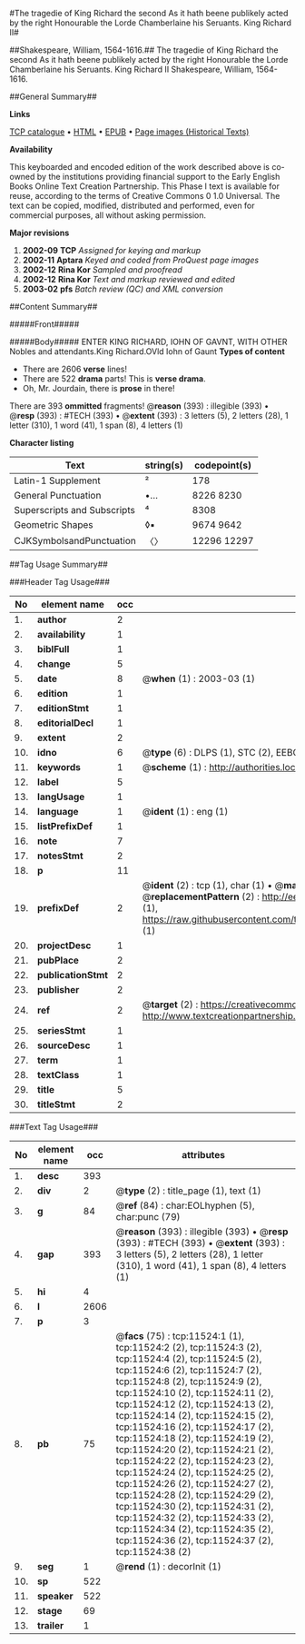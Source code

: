 #The tragedie of King Richard the second As it hath beene publikely acted by the right Honourable the Lorde Chamberlaine his Seruants. King Richard II#

##Shakespeare, William, 1564-1616.##
The tragedie of King Richard the second As it hath beene publikely acted by the right Honourable the Lorde Chamberlaine his Seruants.
King Richard II
Shakespeare, William, 1564-1616.

##General Summary##

**Links**

[TCP catalogue](http://www.ota.ox.ac.uk/tcp/)  • 
[HTML](http://tei.it.ox.ac.uk/tcp/Texts-HTML/free/A11/A11994.html)  • 
[EPUB](http://tei.it.ox.ac.uk/tcp/Texts-EPUB/free/A11/A11994.epub) • 
[Page images (Historical Texts)](https://data.historicaltexts.jisc.ac.uk/view?pubId=eebo-99846548e&pageId=eebo-99846548e-11524-1)

**Availability**

This keyboarded and encoded edition of the
	       work described above is co-owned by the institutions
	       providing financial support to the Early English Books
	       Online Text Creation Partnership. This Phase I text is
	       available for reuse, according to the terms of Creative
	       Commons 0 1.0 Universal. The text can be copied,
	       modified, distributed and performed, even for
	       commercial purposes, all without asking permission.

**Major revisions**

1. __2002-09__ __TCP__ *Assigned for keying and markup*
1. __2002-11__ __Aptara__ *Keyed and coded from ProQuest page images*
1. __2002-12__ __Rina Kor__ *Sampled and proofread*
1. __2002-12__ __Rina Kor__ *Text and markup reviewed and edited*
1. __2003-02__ __pfs__ *Batch review (QC) and XML conversion*

##Content Summary##

#####Front#####

#####Body#####
ENTER KING RICHARD, IOHN
OF GAVNT, WITH OTHER
Nobles and attendants.King Richard.OVld Iohn of Gaunt 
**Types of content**

  * There are 2606 **verse** lines!
  * There are 522 **drama** parts! This is **verse drama**.
  * Oh, Mr. Jourdain, there is **prose** in there!

There are 393 **ommitted** fragments! 
 @__reason__ (393) : illegible (393)  •  @__resp__ (393) : #TECH (393)  •  @__extent__ (393) : 3 letters (5), 2 letters (28), 1 letter (310), 1 word (41), 1 span (8), 4 letters (1)

**Character listing**


|Text|string(s)|codepoint(s)|
|---|---|---|
|Latin-1 Supplement|²|178|
|General Punctuation|•…|8226 8230|
|Superscripts             and Subscripts|⁴|8308|
|Geometric Shapes|◊▪|9674 9642|
|CJKSymbolsandPunctuation|〈〉|12296 12297|

##Tag Usage Summary##

###Header Tag Usage###

|No|element name|occ|attributes|
|---|---|---|---|
|1.|__author__|2||
|2.|__availability__|1||
|3.|__biblFull__|1||
|4.|__change__|5||
|5.|__date__|8| @__when__ (1) : 2003-03 (1)|
|6.|__edition__|1||
|7.|__editionStmt__|1||
|8.|__editorialDecl__|1||
|9.|__extent__|2||
|10.|__idno__|6| @__type__ (6) : DLPS (1), STC (2), EEBO-CITATION (1), PROQUEST (1), VID (1)|
|11.|__keywords__|1| @__scheme__ (1) : http://authorities.loc.gov/ (1)|
|12.|__label__|5||
|13.|__langUsage__|1||
|14.|__language__|1| @__ident__ (1) : eng (1)|
|15.|__listPrefixDef__|1||
|16.|__note__|7||
|17.|__notesStmt__|2||
|18.|__p__|11||
|19.|__prefixDef__|2| @__ident__ (2) : tcp (1), char (1)  •  @__matchPattern__ (2) : ([0-9\-]+):([0-9IVX]+) (1), (.+) (1)  •  @__replacementPattern__ (2) : http://eebo.chadwyck.com/downloadtiff?vid=$1&page=$2 (1), https://raw.githubusercontent.com/textcreationpartnership/Texts/master/tcpchars.xml#$1 (1)|
|20.|__projectDesc__|1||
|21.|__pubPlace__|2||
|22.|__publicationStmt__|2||
|23.|__publisher__|2||
|24.|__ref__|2| @__target__ (2) : https://creativecommons.org/publicdomain/zero/1.0/ (1), http://www.textcreationpartnership.org/docs/. (1)|
|25.|__seriesStmt__|1||
|26.|__sourceDesc__|1||
|27.|__term__|1||
|28.|__textClass__|1||
|29.|__title__|5||
|30.|__titleStmt__|2||


###Text Tag Usage###

|No|element name|occ|attributes|
|---|---|---|---|
|1.|__desc__|393||
|2.|__div__|2| @__type__ (2) : title_page (1), text (1)|
|3.|__g__|84| @__ref__ (84) : char:EOLhyphen (5), char:punc (79)|
|4.|__gap__|393| @__reason__ (393) : illegible (393)  •  @__resp__ (393) : #TECH (393)  •  @__extent__ (393) : 3 letters (5), 2 letters (28), 1 letter (310), 1 word (41), 1 span (8), 4 letters (1)|
|5.|__hi__|4||
|6.|__l__|2606||
|7.|__p__|3||
|8.|__pb__|75| @__facs__ (75) : tcp:11524:1 (1), tcp:11524:2 (2), tcp:11524:3 (2), tcp:11524:4 (2), tcp:11524:5 (2), tcp:11524:6 (2), tcp:11524:7 (2), tcp:11524:8 (2), tcp:11524:9 (2), tcp:11524:10 (2), tcp:11524:11 (2), tcp:11524:12 (2), tcp:11524:13 (2), tcp:11524:14 (2), tcp:11524:15 (2), tcp:11524:16 (2), tcp:11524:17 (2), tcp:11524:18 (2), tcp:11524:19 (2), tcp:11524:20 (2), tcp:11524:21 (2), tcp:11524:22 (2), tcp:11524:23 (2), tcp:11524:24 (2), tcp:11524:25 (2), tcp:11524:26 (2), tcp:11524:27 (2), tcp:11524:28 (2), tcp:11524:29 (2), tcp:11524:30 (2), tcp:11524:31 (2), tcp:11524:32 (2), tcp:11524:33 (2), tcp:11524:34 (2), tcp:11524:35 (2), tcp:11524:36 (2), tcp:11524:37 (2), tcp:11524:38 (2)|
|9.|__seg__|1| @__rend__ (1) : decorInit (1)|
|10.|__sp__|522||
|11.|__speaker__|522||
|12.|__stage__|69||
|13.|__trailer__|1||
